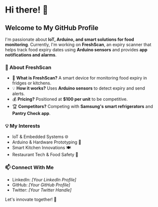# Hi there! 👋

## Welcome to My GitHub Profile

I'm passionate about **IoT, Arduino, and smart solutions for food monitoring**. Currently, I'm working on **FreshScan**, an expiry scanner that helps track food expiry dates using **Arduino sensors** and provides **app notifications and alarms**.

### 🚀 About FreshScan
- 📌 **What is FreshScan?** A smart device for monitoring food expiry in fridges or kitchens.
- 💡 **How it works?** Uses **Arduino sensors** to detect expiry and send alerts.
- 💰 **Pricing?** Positioned at **$100 per unit** to be competitive.
- 🏆 **Competitors?** Competing with **Samsung's smart refrigerators** and **Pantry Check app**.

### 💡 My Interests
- IoT & Embedded Systems 🌐
- Arduino & Hardware Prototyping 🔧
- Smart Kitchen Innovations 🍽️
- Restaurant Tech & Food Safety 🍕

### 📫 Connect With Me
- LinkedIn: *[Your LinkedIn Profile]*
- GitHub: *[Your GitHub Profile]*
- Twitter: *[Your Twitter Handle]*

Let's innovate together! 🚀
